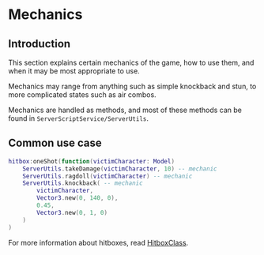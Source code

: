 # Mechanics

## Introduction
This section explains certain mechanics of the game, how to use them, and when it may be most appropriate to use.

Mechanics may range from anything such as simple knockback and stun, to more complicated states such as air combos.

Mechanics are handled as methods, and most of these methods can be found in `ServerScriptService/ServerUtils`.

## Common use case
```lua
hitbox:oneShot(function(victimCharacter: Model)
    ServerUtils.takeDamage(victimCharacter, 10) -- mechanic
    ServerUtils.ragdoll(victimCharacter) -- mechanic
    ServerUtils.knockback( -- mechanic
        victimCharacter, 
        Vector3.new(0, 140, 0),
        0.45,
        Vector3.new(0, 1, 0)
    )
)
```

For more information about hitboxes, read [HitboxClass](../hitbox-class/index.md).